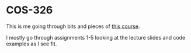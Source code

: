 # COS-326

This is me going through bits and pieces of [this course].

I mostly go through assignments 1-5 looking at the lecture slides
and code examples as I see fit.

[this course]: https://www.cs.princeton.edu/courses/archive/fall20/cos326/schedule.php
